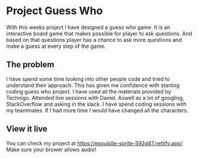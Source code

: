 # Project Guess Who

With this weeks project I have designed a guess who game. It is an interactive board game that makes possible for player to ask questions. And based on that questions player has a chance to ask more questions and make a guess at every step of the game. 

## The problem

I have spend some time looking into other people code and tried to understand their approach. This has given me confidence with starting coding guess who project. I have used all the materials provided by Technigo. Attended live sessions with Daniel. Aswell as a lot of googling, StackOverflow and asking in the slack. I have spend coding sessions with my teammates. If I had more time I would have changed all the characters. 

## View it live

You can check my project at https://exquisite-sprite-592d47.netlify.app/
Make sure your brower allows audio!

